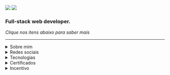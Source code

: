 ![](https://hits.seeyoufarm.com/api/count/incr/badge.svg?url=https%3A%2F%2Fgithub.com%2Fmagominimalista1212%2Fhit-counter) [![](https://img.shields.io/badge/linktree-39E09B?style=for-the-badge&logo=linktree&logoColor=white)](https://linktr.ee/magominimalista)

### Full-stack web developer.

_Clique nos itens abaixo para saber mais_

---

<details><summary>Sobre mim</summary>
<br>
 
- 👋 Olá, sou @magominimalista. Me chamo Philipe Cairon, tenho 33 anos de existência e 12 no mercado.
- 👀 Sou entusiasta em front-end e back-end, tenhos outros hobbies também com design e escrita em geral.
- 🌱 Atualmente estou focado no aprendizado de React Native e Node.
- 💞️ Tenho interesse em trabalhar com médios e grandes projetos.
- 📫 Para me encontrar, fale pelo Whatsapp comigo pelo Whatsapp ou pelo e-mail em: contato@magominimalista.com.br
- [![](https://img.shields.io/badge/WhatsApp-25D366?style=for-the-badge&logo=whatsapp&logoColor=white)](https://wa.me/5584999622586)

</details>

<details><summary>Redes sociais</summary>
 <br>
 
| Link                |  Descrição                                      |
| ------------------- | ----------------------------------------------- |
| [![](https://img.shields.io/badge/Medium-12100E?style=for-the-badge&logo=medium&logoColor=white)](https://medium.com/@magominimalista) | Meus posts sobre desenvolvimento, design, tendências, redes sociais e outros 
| [![](https://img.shields.io/badge/Pinterest-%23E60023.svg?&style=for-the-badge&logo=Pinterest&logoColor=white)](https://br.pinterest.com/magominimalista/) | Meus arquivos visuais e inspirações 
| [![](https://img.shields.io/badge/-Behance-blue?style=for-the-badge&logo=behance&logoColor=white)](https://www.behance.net/magominimalista) | Meu portifólio de design, sites, outros 
|  [![](https://img.shields.io/badge/Twitter-1DA1F2?style=for-the-badge&logo=twitter&logoColor=white)](https://twitter.com/magominimalista) | Pensamentos, notícias, amigos (conta nova)
|  [![](https://img.shields.io/badge/LinkedIn-0077B5?style=for-the-badge&logo=linkedin&logoColor=white)](https://www.linkedin.com/in/caironm/) |  Linkedin (precisa atualizar) 

</details>

<details><summary>Tecnologias</summary>
<br>

![](https://img.shields.io/badge/HTML5-E34F26?style=for-the-badge&logo=html5&logoColor=white)
![](https://img.shields.io/badge/CSS3-1572B6?style=for-the-badge&logo=css3&logoColor=white)
![](https://img.shields.io/badge/Bootstrap-563D7C?style=for-the-badge&logo=bootstrap&logoColor=white)
![](https://img.shields.io/badge/Chakra--UI-319795?style=for-the-badge&logo=chakra-ui&logoColor=white)
![](https://img.shields.io/badge/Tailwind_CSS-38B2AC?style=for-the-badge&logo=tailwind-css&logoColor=white)
![](https://img.shields.io/badge/JavaScript-323330?style=for-the-badge&logo=javascript&logoColor=F7DF1E)
![](https://img.shields.io/badge/jQuery-0769AD?style=for-the-badge&logo=jquery&logoColor=white)
![](https://img.shields.io/badge/json-5E5C5C?style=for-the-badge&logo=json&logoColor=white)
![](https://img.shields.io/badge/PHP-777BB4?style=for-the-badge&logo=php&logoColor=white)
![](https://img.shields.io/badge/Composer-885630?style=for-the-badge&logo=Composer&logoColor=white)
![](https://img.shields.io/badge/Packagist-F28D1A?style=for-the-badge&logo=Packagist&logoColor=white)
![](https://img.shields.io/badge/JWT-000000?style=for-the-badge&logo=JSON%20web%20tokens&logoColor=white)
![](https://img.shields.io/badge/npm-CB3837?style=for-the-badge&logo=npm&logoColor=white)
![](https://img.shields.io/badge/Vite-B73BFE?style=for-the-badge&logo=vite&logoColor=FFD62E)
![](https://img.shields.io/badge/TypeScript-007ACC?style=for-the-badge&logo=typescript&logoColor=white)
![](https://img.shields.io/badge/Expo-1B1F23?style=for-the-badge&logo=expo&logoColor=white)
![](https://img.shields.io/badge/Jest-C21325?style=for-the-badge&logo=jest&logoColor=white)
![](https://img.shields.io/badge/Prisma-3982CE?style=for-the-badge&logo=Prisma&logoColor=white)
![](https://img.shields.io/badge/React-20232A?style=for-the-badge&logo=react&logoColor=61DAFB)
![](https://img.shields.io/badge/React_Native-20232A?style=for-the-badge&logo=react&logoColor=61DAFB)
![](https://img.shields.io/badge/Postman-FF6C37?style=for-the-badge&logo=Postman&logoColor=white)
![](https://img.shields.io/badge/Insomnia-5849be?style=for-the-badge&logo=Insomnia&logoColor=white)
![](https://img.shields.io/badge/Markdown-000000?style=for-the-badge&logo=markdown&logoColor=white)
![](https://img.shields.io/badge/MySQL-005C84?style=for-the-badge&logo=mysql&logoColor=white)
![](https://img.shields.io/badge/SQLite-07405E?style=for-the-badge&logo=sqlite&logoColor=white)
![](https://img.shields.io/badge/Google%20Analytics-E37400?style=for-the-badge&logo=google%20analytics&logoColor=white)

</details>

<details><summary>Certificados</summary>
 <br>
 
 ### Empreendedor
 - Freelancer parte 1: estruture seu negócio | 6h
   - Link: https://cursos.alura.com.br/certificate/51c91ff0-405f-480f-b19f-7e93f32c7d32
 - Freelancer parte 2: profissionalize seu negócio | 2h
   - Link: https://cursos.alura.com.br/certificate/07624b44-c44d-45fe-9c29-3c2e723f049c
 
 ---
 
 ### Formação: Digital e Agile Thinking
 - 7 cursos | 65h
 - Link: https://cursos.alura.com.br/degree/certificate/4f4173f5-ccb9-4f56-a206-1379f3fb8c1f
 - Cursos:
  - Agilidade: promovendo a transformação ágil
  - A Empresa Ágil: introduzindo o Business Agility nas organizações
  - Scrum: agilidade em seu projeto
  - Kanban: análises para implementação
  - Kanban: evolua suas entregas com métricas
  - Agile avançado: crie modelos e descubra o Nexus
  - Management 3.0: gerencie o ambiente, não as pessoas
 
 ---
 
 ### Formação: Começando em DevOps
 - 6 cursos | 51h
 - Link: https://cursos.alura.com.br/degree/certificate/a957e8e4-3785-472a-ad2c-97de9ea8d0d8
 - Cursos:
   - Arquitetura de computadores: por trás de como seu programa funciona
   - Windows Prompt: Trabalhando na linha de comando
   - Linux Onboarding: usando a CLI de uma forma rápida e prática
   - Linux Onboarding: localizando arquivos e conteúdos
   - Git e GitHub: repositório, commit e versões
   - Redes onboarding: uma perspectiva prática

---
 
 ### Formação: PHP
 - 8 cursos | 71h
 - Link: https://cursos.alura.com.br/degree/certificate/f03b1df0-c5d4-4b0a-b6d8-fe5ce71241d2
 - Cursos:
   - PHP: conceitos, lidando com dados, loops e mais
   - Avançando com PHP: Arrays, Strings, Função e Web
   - PHP: manipulando coleções com Arrays
   - PHP Strings: manipulando textos com PHP
   - Orientação a Objetos com PHP: Classes, métodos e atributos
   - Avançando com Orientação a Objetos com PHP: Herança, Polimorfismo e Interfaces
   - PHP I/O: trabalhando com arquivos e streams
   - PHP Exceptions: tratamento de erros
  
 ---
 
 ### Formação: Wordpress
 - 7 cursos | 58h
 - Link: https://cursos.alura.com.br/degree/certificate/b955be4c-03eb-48e7-9075-54492413c705
 - Cursos:
   - Wordpress: sites com Elementor
   - Wordpress: integração whatsapp e internacionalização
   - PHP: conceitos, lidando com dados, loops e mais
   - Avançando com PHP: Arrays, Strings, Função e Web
   - WordPress: criação de um tema personalizado
   - Plugin no Wordpress: widget, shortcode e configurações
   - SEO Wordpress: otimize o ranqueamento do seu site
  
 ---
 
 ### Formação: Boas práticas em PHP
 - 7 cursos | 56h
 - Link: https://cursos.alura.com.br/degree/certificate/081b0da8-2b27-4907-b21f-d5aba7566136
 - Cursos:
   - SOLID com PHP: princípios da programação orientada a objetos
   - Object Calisthenics: exercitando a Orientação a Objetos
   - Refatoração em PHP: boas práticas no seu código
   - XDebug: ferramenta de debug e profiling
   - PHP e TDD: testes com PHPUnit
   - Mocks em PHP: entenda os dublês de testes
   - Testes de integração com PHP: testando o acesso à API e ao banco de dados
  
  ---
  
  ### Formação: Arquitetura PHP
 - 10 cursos | 79h
 - Link: https://cursos.alura.com.br/degree/certificate/beafd810-ddc5-4d0f-abc6-0b9eacab27d0
 - Cursos:
   - SOLID com PHP: princípios da programação orientada a objetos
   - Object Calisthenics: exercitando a Orientação a Objetos
   - Design Patterns em PHP: padrões comportamentais
   - Design Patterns em PHP: padrões estruturais
   - Design Patterns em PHP: padrões criacionais
   - PHP e TDD: testes com PHPUnit
   - Testes de integração com PHP: testando o acesso à API e ao banco de dados
   - PHP e Behavior Driven Development: BDD com Behat
   - PHP e Clean Architecture: descomplicando arquitetura de software
   - PHP e Domain Driven Design: apresentando os conceitos
  
---
 
 ### Formação: Engenharia de software
 - 9 cursos | 86h
 - Link: https://cursos.alura.com.br/degree/certificate/61b5617f-8b00-4d03-a25f-3be5229c7e19
 - Cursos:
   - Microsserviços: padrões de projeto
   - Microsserviços: explorando os conceitos
   - Microsserviços na prática: entendendo a tomada de decisões
   - Integração Contínua: mais qualidade e menos risco no desenvolvimento
   - Entrega Contínua: confiabilidade e qualidade na implantação de software
   - Scrum: agilidade em seu projeto
   - Organização de Equipes Ágeis: os papéis existentes em uma equipe
   - Extreme Programming: metodologia de desenvolvimento ágil de software
   - Quality Assurance: plano de testes e gestão de bugs
 
---
 
 ### Formação: DevOps
 - 6 cursos | 58h
 - Link: https://cursos.alura.com.br/degree/certificate/1e0ea673-1bd3-4afa-9469-b26a17a8c727
 - Cursos:
   - Infraestrutura como código: preparando máquinas na AWS com Ansible e Terraform
   - Docker: criando e gerenciando containers
   - Integração Contínua: testes automatizados e pipeline no Github Actions
   - Integração Contínua: Pipeline Docker no Github Actions
   - Observabilidade: coletando métricas de uma aplicação com Prometheus
   - Monitoramento: Prometheus, Grafana e Alertmanager
 
---
 
 ### Cursos complementares de entrega contínua
 - Integração Contínua: Pipeline de entrega e implementação contínua na EC2 | 8h
   - Link: https://cursos.alura.com.br/certificate/72df7519-80f1-40d7-ad13-98b7521ce4b3
 - Integração Contínua: automatize o deploy no Amazon ECS | 8h
   - Link: https://cursos.alura.com.br/certificate/magominimalista/integracao-continua-automatize-deploy-amazon-ecs
 
---

### Cursos de Laravel
- Laravel: criando uma aplicação com MVC | 8h
  - Link: https://cursos.alura.com.br/certificate/c4e71388-8418-41b6-9950-b621a2caf78f
- Laravel: validando formulários, usando sessões e definindo relacionamentos | 8h
  - Link: https://cursos.alura.com.br/certificate/2f47c167-007d-4241-8b33-1f8a3866cedf
- Laravel: transações, service container e autenticação | 8h
  - Link: https://cursos.alura.com.br/certificate/9f61c7a9-f9bf-4131-b4f7-62dcde17c8d4
- Laravel: e-mails, eventos assíncronos, uploads e testes | 8h
  - Link: https://cursos.alura.com.br/certificate/8669d015-f4ce-457b-82da-1851d592e039
- Laravel: construindo APIs | 8h
  - Link: https://cursos.alura.com.br/certificate/688e9452-77be-4f67-9850-e56335ca0ea0
---
 
### Curso de Symfony
- Symfony Framework: criando uma aplicação MVC | 8h
  - Link: https://cursos.alura.com.br/certificate/fc49fd1a-f356-4067-9a03-f339aa4bb479
- Symfony Framework: formulários, validação e sessão | 8h
  - Link: https://cursos.alura.com.br/certificate/ed37c264-5c9c-43fb-a9ad-cea83fd6d095
- Symfony Framework: cache e segurança | 10h
  - Link: https://cursos.alura.com.br/certificate/f68a9969-b400-4f6c-8f9d-4103807f7ead
 
---
  
### Cursos Doctrine
- Doctrine: conhecendo um ORM PHP | 8h
  - Link: https://cursos.alura.com.br/certificate/32f682ea-c262-4f11-8c49-8d15f9144501
- Doctrine: Migrations, relatórios e performance | 8h
  - Link: https://cursos.alura.com.br/certificate/5fac1e40-9f99-45c7-ba7b-85b130cb0952
  
---
 
### Formação SEO
 - 5 cursos | 51h
 - Link: https://cursos.alura.com.br/degree/certificate/46f59d26-471b-4e37-9170-04b356c37ac6
 - Cursos:
   - SEO: otimização de sites
   - SEO: estratégias e ferramentas
   - Marketing Digital: análise de métricas
   - Google Analytics 4: implementação e relatórios
   - SEO: plataformas CMS
 
---

### Cursos Front-end
- TAILWIND CSS: estilizando a sua página com classes utilitárias | 8h
 - Link: https://cursos.alura.com.br/certificate/58f2d2a1-f363-42d7-b4f1-b6afd5d50e87
 
</details>
 
<details><summary>Incentivo</summary>
<br>

Me incentive a estudar mais e fazer mais em prol da comunidade.

[![](https://img.shields.io/badge/Buy_Me_A_Coffee-FFDD00?style=for-the-badge&logo=buy-me-a-coffee&logoColor=black)](https://www.buymeacoffee.com/magominimalista)

</details>
